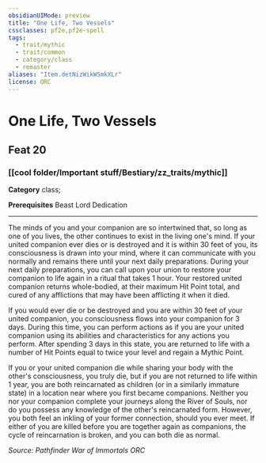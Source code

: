 ```yaml
---
obsidianUIMode: preview
title: "One Life, Two Vessels"
cssclasses: pf2e,pf2e-spell
tags:
  - trait/mythic
  - trait/common
  - category/class
  - remaster
aliases: "Item.detNizWikWSmkXLr"
license: ORC
---
```

# One Life, Two Vessels
## Feat 20
### [[cool folder/Important stuff/Bestiary/zz_traits/mythic]]

**Category** class; 



**Prerequisites** Beast Lord Dedication
* * *
The minds of you and your companion are so intertwined that, so long as one of you lives, the other continues to exist in the living one's mind. If your united companion ever dies or is destroyed and it is within 30 feet of you, its consciousness is drawn into your mind, where it can communicate with you normally and remains there until your next daily preparations. During your next daily preparations, you can call upon your union to restore your companion to life again in a ritual that takes 1 hour. Your restored united companion returns whole-bodied, at their maximum Hit Point total, and cured of any afflictions that may have been afflicting it when it died.

If you would ever die or be destroyed and you are within 30 feet of your united companion, you consciousness flows into your companion for 3 days. During this time, you can perform actions as if you are your united companion using its abilities and characteristics for any actions you perform. After spending 3 days in this state, you are returned to life with a number of Hit Points equal to twice your level and regain a Mythic Point.

If you or your united companion die while sharing your body with the other's consciousness, you truly die, but if you are not returned to life within 1 year, you are both reincarnated as children (or in a similarly immature state) in a location near where you first became companions. Neither you nor your companion complete your journeys along the River of Souls, nor do you possess any knowledge of the other's reincarnated form. However, you both feel an inkling of your former connection, should you ever meet. If either of you are killed before you are together again as companions, the cycle of reincarnation is broken, and you can both die as normal.

*Source: Pathfinder War of Immortals*
*ORC*